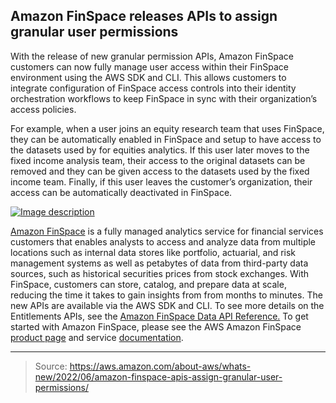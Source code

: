 ## Amazon FinSpace releases APIs to assign granular user permissions

With the release of new granular permission APIs, Amazon FinSpace customers can now fully manage user access within their FinSpace environment using the AWS SDK and CLI. This allows customers to integrate configuration of FinSpace access controls into their identity orchestration workflows to keep FinSpace in sync with their organization’s access policies.

For example, when a user joins an equity research team that uses FinSpace, they can be automatically enabled in FinSpace and setup to have access to the datasets used by for equities analytics. If this user later moves to the fixed income analysis team, their access to the original datasets can be removed and they can be given access to the datasets used by the fixed income team. Finally, if this user leaves the customer’s organization, their access can be automatically deactivated in FinSpace.

[![Image description](https://dev-to-uploads.s3.amazonaws.com/uploads/articles/r71m2wk06x3ib803b96l.png)](https://serverspace.io/ref/466650)

[Amazon FinSpace](https://aws.amazon.com/finspace/) is a fully managed analytics service for financial services customers that enables analysts to access and analyze data from multiple locations such as internal data stores like portfolio, actuarial, and risk management systems as well as petabytes of data from third-party data sources, such as historical securities prices from stock exchanges. With FinSpace, customers can store, catalog, and prepare data at scale, reducing the time it takes to gain insights from from months to minutes. The new APIs are available via the AWS SDK and CLI. To see more details on the Entitlements APIs, see the [Amazon FinSpace Data API Reference.](https://docs.aws.amazon.com/finspace/latest/data-api/fs-api-operations-by-topic.html#fs-api-users-permissions) To get started with Amazon FinSpace, please see the AWS Amazon FinSpace [product page](https://aws.amazon.com/finspace/) and service [documentation](https://docs.aws.amazon.com/finspace/).

---

> Source: https://aws.amazon.com/about-aws/whats-new/2022/06/amazon-finspace-apis-assign-granular-user-permissions/